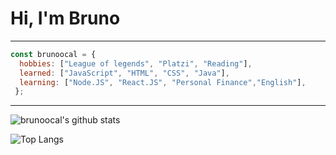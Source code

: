 # Hi, I'm Bruno
------------
```js
const brunoocal = {
  hobbies: ["League of legends", "Platzi", "Reading"],
  learned: ["JavaScript", "HTML", "CSS", "Java"],
  learning: ["Node.JS", "React.JS", "Personal Finance","English"],
 };
```
------------
![brunoocal's github stats](https://github-readme-stats.vercel.app/api?username=brunoocal&show_icons=true&theme=highcontrast&hide=prs)

![Top Langs](https://github-readme-stats.vercel.app/api/top-langs/?username=brunoocal&langs_count=5&theme=highcontrast)
